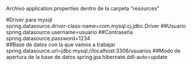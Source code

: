 Archivo application.properties dentro de la carpeta "resources"

#Driver para mysql  
spring.datasource.driver-class-name=com.mysql.cj.jdbc.Driver
##Usuario  
spring.datasource.username=usuario
##Contraseña  
spring.datasource.password=1234  
##Base de datos con la que vamos a trabajar
spring.datasource.url=jdbc:mysql://localhost:3306/usuarios 
##Modo de apertura de la base de datos
spring.jpa.hibernate.ddl-auto=update  


